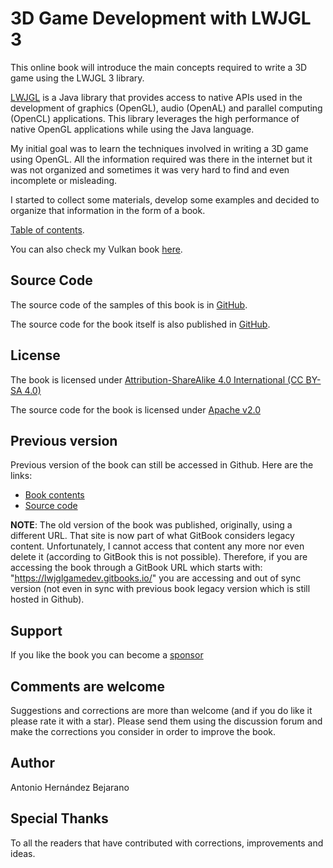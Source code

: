 # 3D Game Development with LWJGL 3

This online book will introduce the main concepts required to write a 3D game using the LWJGL 3 library.

[LWJGL](http://www.lwjgl.org/) is a Java library that provides access to native APIs used in the development of graphics \(OpenGL\), audio \(OpenAL\) and parallel computing \(OpenCL\) applications. This library leverages the high performance of native OpenGL applications while using the Java language.

My initial goal was to learn the techniques involved in writing a 3D game using OpenGL. All the information required was there in the internet but it was not organized and sometimes it was very hard to find and even incomplete or misleading.

I started to collect some materials, develop some examples and decided to organize that information in the form of a book.

[Table of contents](SUMMARY.md).

You can also check my Vulkan book [here](https://github.com/lwjglgamedev/vulkanbook).

## Source Code

The source code of the samples of this book is in [GitHub](https://github.com/lwjglgamedev/lwjglbook).

The source code for the book itself is also published in [GitHub](https://github.com/lwjglgamedev/lwjglbook-bookcontents).

## License

The book is licensed under [Attribution-ShareAlike 4.0 International \(CC BY-SA 4.0\)](http://creativecommons.org/licenses/by-sa/4.0/)

The source code for the book is licensed under [Apache v2.0](https://www.apache.org/licenses/LICENSE-2.0 "Apache v2.0")

## Previous version

Previous version of the book can still be accessed in Github. Here are the links:

* [Book contents](https://github.com/lwjglgamedev/lwjglbook-bookcontents-leg)
* [Source code](https://github.com/lwjglgamedev/lwjglbook-leg)

**NOTE**: The old version of the book was published, originally, using a different URL. That site is now part of what GitBook considers legacy content. Unfortunately, I cannot access that content any more nor even delete it (according to GitBook this is not possible). Therefore, if you are accessing the book through a GitBook URL which starts with: "https://lwjglgamedev.gitbooks.io/" you are accessing and out of sync version (not even in sync with previous book legacy version which is still hosted in Github).


## Support

If you like the book you can become a [sponsor](https://github.com/sponsors/lwjglgamedev)

## Comments are welcome

Suggestions and corrections are more than welcome \(and if you do like it please rate it with a star\). Please send them using the discussion forum and make the corrections you consider in order to improve the book.

## Author

Antonio Hernández Bejarano

## Special Thanks

To all the readers that have contributed with corrections, improvements and ideas.
